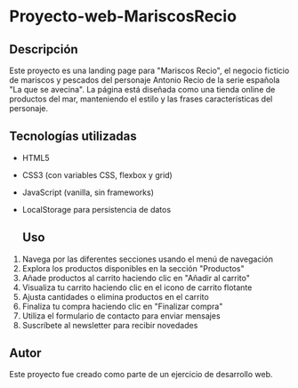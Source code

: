 # Proyecto-web-MariscosRecio

## Descripción
Este proyecto es una landing page para "Mariscos Recio", el negocio ficticio de mariscos y pescados del personaje Antonio Recio de la serie española "La que se avecina". La página está diseñada como una tienda online de productos del mar, manteniendo el estilo y las frases características del personaje.

## Tecnologías utilizadas

- HTML5
- CSS3 (con variables CSS, flexbox y grid)
- JavaScript (vanilla, sin frameworks)
- LocalStorage para persistencia de datos
  
  ## Uso

1. Navega por las diferentes secciones usando el menú de navegación
2. Explora los productos disponibles en la sección "Productos"
3. Añade productos al carrito haciendo clic en "Añadir al carrito"
4. Visualiza tu carrito haciendo clic en el icono de carrito flotante
5. Ajusta cantidades o elimina productos en el carrito
6. Finaliza tu compra haciendo clic en "Finalizar compra"
7. Utiliza el formulario de contacto para enviar mensajes
8. Suscríbete al newsletter para recibir novedades

## Autor

Este proyecto fue creado como parte de un ejercicio de desarrollo web.

